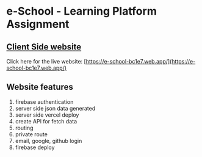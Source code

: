 # e-School - Learning Platform Assignment

## [Client Side website](https://e-school-bc1e7.web.app/)

Click here for the live website: [https://e-school-bc1e7.web.app/](https://e-school-bc1e7.web.app/)

## Website features

1. firebase authentication
2. server side json data generated
3. server side vercel deploy
4. create API for fetch data
5. routing
6. private route
7. email, google, github login
8. firebase deploy
